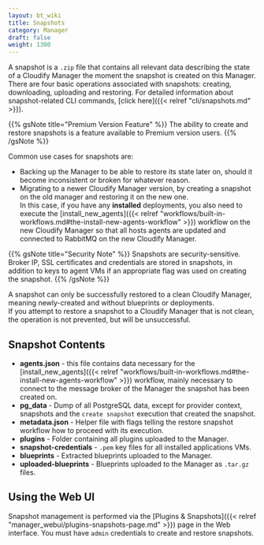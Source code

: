 ```yaml
---
layout: bt_wiki
title: Snapshots
category: Manager
draft: false
weight: 1300
---
```


A snapshot is a `.zip` file that contains all relevant data describing the state of a Cloudify Manager the moment the snapshot is created on this Manager. There are four basic operations associated with snapshots: creating, downloading, uploading and restoring. For detailed information about snapshot-related CLI commands, [click here]({{< relref "cli/snapshots.md" >}}).

{{% gsNote title="Premium Version Feature" %}}
The ability to create and restore snapshots is a feature available to Premium version users.
{{% /gsNote %}}

Common use cases for snapshots are:

* Backing up the Manager to be able to restore its state later on, should it become inconsistent or broken for whatever reason.
* Migrating to a newer Cloudify Manager version, by creating a snapshot on the old manager and restoring it on the new one.  
  In this case, if you have any **installed** deployments, you also need to execute the [install_new_agents]({{< relref "workflows/built-in-workflows.md#the-install-new-agents-workflow" >}}) workflow on the new Cloudify Manager so that all hosts agents are updated and connected to RabbitMQ on the new Cloudify Manager.

{{% gsNote title="Security Note" %}}
Snapshots are security-sensitive. Broker IP, SSL certificates and credentials are stored in snapshots, in addition to keys to agent VMs if an appropriate flag was used on creating the snapshot.
{{% /gsNote %}}

A snapshot can only be successfully restored to a clean Cloudify Manager, meaning newly-created and without blueprints or deployments.<br>
If you attempt to restore a snapshot to a Cloudify Manager that is not clean, the operation is not prevented, but will be unsuccessful.

## Snapshot Contents

* **agents.json** - this file contains data necessary for the [install_new_agents]({{< relref "workflows/built-in-workflows.md#the-install-new-agents-workflow" >}}) workflow, mainly necessary to connect to the message broker of the Manager the snapshot has been created on.
* **pg_data** - Dump of all PostgreSQL data, except for provider context, snapshots and the `create snapshot` execution that created the snapshot.
* **metadata.json** - Helper file with flags telling the restore snapshot workflow how to proceed with its execution.
* **plugins** - Folder containing all plugins uploaded to the Manager.
* **snapshot-credentials** - `.pem` key files for all installed applications VMs.
* **blueprints** - Extracted blueprints uploaded to the Manager.
* **uploaded-blueprints** - Blueprints uploaded to the Manager as `.tar.gz` files.

## Using the Web UI
Snapshot management is performed via the [Plugins & Snapshots]({{< relref "manager_webui/plugins-snapshots-page.md" >}}) page in the Web interface. You must have `admin` credentials to create and restore snapshots.

